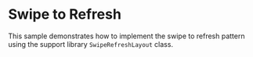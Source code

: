 Swipe to Refresh
================

This sample demonstrates how to implement the swipe to refresh pattern using the support library `SwipeRefreshLayout` class.